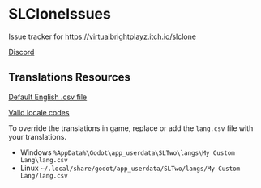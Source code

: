 # SLCloneIssues
Issue tracker for https://virtualbrightplayz.itch.io/slclone

[Discord](https://discord.gg/B2FCFRm)

## Translations Resources

[Default English .csv file](https://virtualwebsite.net/files/SLTwo/translations.csv)

[Valid locale codes](https://docs.godotengine.org/en/stable/tutorials/i18n/locales.html#doc-locales)

To override the translations in game, replace or add the `lang.csv` file with your translations.
- Windows `%AppData%\Godot\app_userdata\SLTwo\langs\My Custom Lang\lang.csv`
- Linux `~/.local/share/godot/app_userdata/SLTwo/langs/My Custom Lang/lang.csv`

